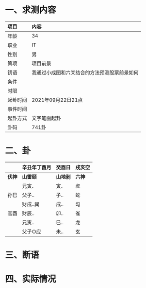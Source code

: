 # 一、求测内容
|项目|内容|
|:-|:-|
|年龄|34|
|职业|IT|
|性别|男|
|策项|项目前景|
|钥语|我通过小成图和六爻结合的方法预测股票前景如何|
|条件||
|时限||
|起卦时间|2021年09月22日21点|
|事件时间||
|起卦方式|文字笔画起卦|
|卦码|741卦|

# 二、卦
||辛丑年丁酉月|癸酉日|戌亥空|
|:-|:-|:-|:-|
|**伏神**|**山雷颐**|**山地剥**|**六神**|
||兄寅、|寅、|虎|
|孙巳|父子..|子..|蛇|
||财戌..巽|戌..|勾|
|官酉|财辰..|卯..|雀|
||兄寅..|巳..|龙|
||父子○应|未..|玄|


# 三、断语

# 四、实际情况